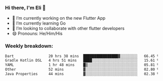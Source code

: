 ### Hi there, I'm Eli 👋
- 🔭 I’m currently working on the new Flutter App
- 🌱 I’m currently learning Go
- 🦄 I’m looking to collaborate with other flutter developers
- 😄 Pronouns: He/Him/His

### Weekly breakdown:
<!--START_SECTION:waka-->

```txt
Dart                20 hrs 38 mins  ████████████████▓░░░░░░░░   66.45 %
Gradle Kotlin DSL   4 hrs 51 mins   ████░░░░░░░░░░░░░░░░░░░░░   15.61 %
YAML                1 hr 48 mins    █▒░░░░░░░░░░░░░░░░░░░░░░░   05.81 %
Other               52 mins         ▓░░░░░░░░░░░░░░░░░░░░░░░░   02.80 %
Java Properties     44 mins         ▓░░░░░░░░░░░░░░░░░░░░░░░░   02.38 %
```

<!--END_SECTION:waka-->
